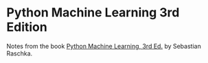 Python Machine Learning 3rd Edition
===================================
Notes from the book [Python Machine Learning, 3rd Ed.](https://sebastianraschka.com/books/#python-machine-learning-3rd-edition) by Sebastian Raschka.
